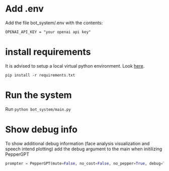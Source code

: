 # Add .env

Add the file bot_system/.env with the contents:

```
OPENAI_API_KEY = "your openai api key"
```

# install requirements 

It is advised to setup a local virtual python environment. Look [here](https://docs.python.org/3/library/venv.html).

`pip install -r requirements.txt`

# Run the system
Run `python bot_system/main.py`

# Show debug info
To show additional debug information (face analysis visualization and speech intend plotting) add the debug argument to the main when initilizing PepperGPT


```python
prompter = PepperGPT(mute=False, no_cost=False, no_pepper=True, debug=True, context_data_path="bot_system/data")
```